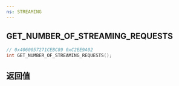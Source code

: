 ```yaml
---
ns: STREAMING
---
```

## GET_NUMBER_OF_STREAMING_REQUESTS

```c
// 0x4060057271CEBC89 0xC2EE9A02
int GET_NUMBER_OF_STREAMING_REQUESTS();
```


## 返回值
